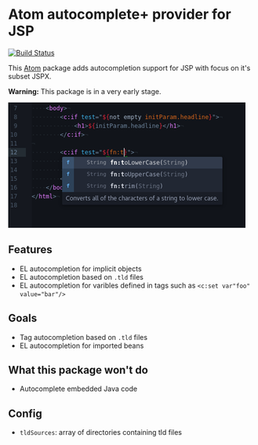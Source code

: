 # Atom autocomplete+ provider for JSP
[![Build Status](https://travis-ci.org/MoritzKn/atom-autocomplete-jsp.svg?branch=master)](https://travis-ci.org/MoritzKn/atom-autocomplete-jsp)


This [Atom](https://atom.io) package adds autocompletion support for JSP with focus on it's subset JSPX.

**Warning:**
This package is in a very early stage.

![Screenshot of Atom with autocomplete-jsp][screenshot]

## Features
- EL autocompletion for implicit objects
- EL autocompletion based on `.tld` files
- EL autocompletion for varibles defined in tags such as `<c:set var"foo" value="bar"/>`

## Goals
- Tag autocompletion based on `.tld` files
- EL autocompletion for imported beans

## What this package won't do
- Autocomplete embedded Java code

## Config
- `tldSources`: array of directories containing tld files


[screenshot]: https://raw.githubusercontent.com/MoritzKn/atom-autocomplete-jsp/master/doc/img/screenshot-minimal.png
